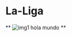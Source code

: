 # La-Liga

** ![img1](https://user-images.githubusercontent.com/82760991/220384466-4db70578-4749-43bb-b075-b1d807a0317d.PNG)
hola mundo **
#
